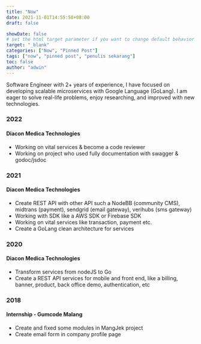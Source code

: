 ```yaml
---
title: "Now"
date: 2021-11-01T14:55:58+08:00
draft: false

showDate: false
# set the html target parameter if you want to change default behavior
target: "_blank"
categories: ["Now", "Pinned Post"]
tags: ["now", "pinned post", "penulis sekarang"]
toc: false
author: "adwin"
---
```


Software Engineer with 2+ years of experience, I have focused on developing scalable microservices with Google Language (GoLang). I am eager to solve real-life problems, enjoy researching, and improved with new technologies.

### 2022
#### Diacon Medica Technologies
- Working on vital services & become a code reviewer
- Working on project who used fully documentation with swagger & godoc/jsdoc

### 2021
#### Diacon Medica Technologies
- Create REST API with other API such a NodeBB (community CMS), midtrans (payment), sendgrid (email gateway), verihubs (sms gateway)
- Working with SDK like a AWS SDK or Firebase SDK
- Working on vital services like transaction, payment etc.
- Create a GoLang clean architecture for services

### 2020
#### Diacon Medica Technologies
- Transform services from nodeJS to Go
- Create a REST API services for mobile and front end, like a billing, banner, product, back office demo, authentication, etc

### 2018
#### Internship - Gumcode Malang
- Create and fixed some modules in MangJek project
- Create email form in company profile page
